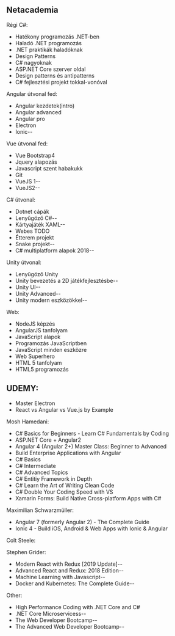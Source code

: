 
## Netacademia

Régi C#:
- Hatékony programozás .NET-ben
- Haladó .NET programozás
- .NET praktikák haladóknak
- Design Patterns
- C# nagyoknak
- ASP.NET  Core szerver oldal
- Design patterns és antipatterns
- C# fejlesztési projekt tokkal-vonóval

Angular útvonal fed:
- Angular kezdetek(intro)
- Angular advanced
- Angular pro
- Electron
- Ionic--

Vue útvonal fed:
- Vue Bootstrap4
- Jquery alapozás
- Javascript szent habakukk
- Git
- VueJS 1--
- VueJS2--

C# útvonal:
- Dotnet cápák
- Lenyűgöző C#--
- Kártyajáték XAML--
- Webes TODO 
- Étterem projekt
- Snake projekt--
- C# multiplatform alapok 2018--

Unity útvonal:
- Lenyűgöző Unity
- Unity bevezetés a 2D játékfejlesztésbe--
- Unity UI--
- Unity Advanced--
- Unity modern eszközökkel--

Web:
- NodeJS képzés
- AngularJS tanfolyam 
- JavaScript alapok
- Programozás JavaScriptben
- JavaScript minden eszközre
- Web Superhero
- HTML 5 tanfolyam 
- HTML5 programozás

## UDEMY:

- Master Electron
- React vs Angular vs Vue.js by Example

Mosh Hamedani:
- C# Basics for Beginners - Learn C# Fundamentals by Coding
- ASP.NET Core + Angular2
- Angular 4 (Angular 2+) Master Class: Beginner to Advanced
- Build Enterprise Applications with Angular
- C# Basics
- C# Intermediate
- C# Advanced Topics
- C# Entitiy Framework in Depth
- C# Learn the Art of Writing Clean Code
- C# Double Your Coding Speed with VS
- Xamarin Forms: Build Native Cross-platform Apps with C#

Maximilian Schwarzmüller:
- Angular 7 (formerly Angular 2) - The Complete Guide
- Ionic 4 - Build iOS, Android & Web Apps with Ionic & Angular

Colt Steele:

Stephen Grider:
- Modern React with Redux [2019 Update]--
- Advanced React and Redux: 2018 Edition--
- Machine Learning with Javascript--
- Docker and Kubernetes: The Complete Guide--

Other:
- High Performance Coding with .NET Core and C#
- .NET Core Microservicess--
- The Web Developer Bootcamp--
- The Advanced Web Developer Bootcamp--